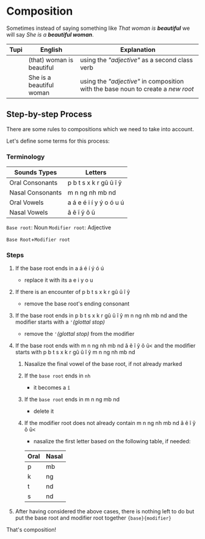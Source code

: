 # Composition

Sometimes instead of saying something like _That woman is **beautiful**_ we will say _She is a **beautiful woman**_.

| Tupi | English | Explanation |
|------|-----------------|--------|
| <root root="kunhã" /> <root root=i entryNumber=4 /> <root root='poranga' /> | (that) woman is beautiful | using the _"adjective"_ as a second class verb |
| <root root=i entryNumber=4 /> <root root="kunhã" /><root type=noun root='poranga' /> | She is a beautiful woman | using the _"adjective"_ in composition with the base noun to create a *new root* |

## Step-by-step Process

There are some rules to compositions which we need to take into account.

Let's define some terms for this process:

### Terminology

| Sounds Types     | Letters                 |
|------------------|-------------------------|
| Oral Consonants  | p b t s x k r gû û î ŷ  |
| Nasal Consonants | m n ng nh mb nd         |
| Oral Vowels      | a á e é i í y ý o ó u ú |
| Nasal Vowels     | ã ẽ ĩ ỹ õ ũ             |

`Base root`: Noun
`Modifier root`: Adjective

`Base Root`+`Modifier root`

### Steps

1.  If the base root ends in a <Tooltip content="tonic vowel">á é í ý ó ú</Tooltip>
    -  replace it with its <Tooltip content="non-tonic counterpart">a e i y o u</Tooltip>
1.  If there is an encounter of <Tooltip content="Oral Consonants">p b t s x k r gû û î ŷ</Tooltip>
    -  remove the base root's ending consonant
1.  If the base root ends in <Tooltip content="Any Consonant">p b t s x k r gû û î ŷ m n ng nh mb nd</Tooltip> and the modifier starts with a `'`_(glottal stop)_
    -  remove the `'`_(glottal stop)_ from the modifier
1.  If the base root ends with <Tooltip content="Any Nasal">m n ng nh mb nd ã ẽ ĩ ỹ õ ũ<</Tooltip> and the modifier starts with <Tooltip content="Any Consonant">p b t s x k r gû û î ŷ m n ng nh mb nd</Tooltip>
    1.  Nasalize the final vowel of the base root, if not already marked
    1.  If the `base root` ends in `nh` 
        -   it becomes a `î`
    1.  If the `base root` ends in <Tooltip content="any other nasal consonant">m n ng mb nd</Tooltip>
        -   delete it
    1.  If the modifier root does not already contain <Tooltip content="any nasals">m n ng nh mb nd ã ẽ ĩ ỹ õ ũ<</Tooltip>
        -  nasalize the first letter based on the following table, if needed:
    
        | Oral | Nasal |
        |------|-------|
        | p    | mb    |
        | k    | ng    |
        | t    | nd    |
        | s    | nd    |

1.  After having considered the above cases, there is nothing left to do but put the base root and modifier root together `{base}{modifier}`

That's composition!